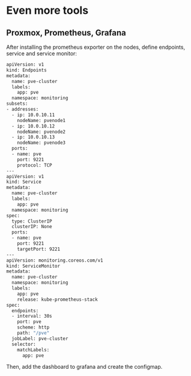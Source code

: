 # Even more tools

## Proxmox, Prometheus, Grafana

After installing the prometheus exporter on the nodes, define endpoints, service and service monitor:

```bash
apiVersion: v1
kind: Endpoints
metadata:
  name: pve-cluster
  labels:
    app: pve
  namespace: monitoring
subsets:
- addresses:
  - ip: 10.0.10.11
    nodeName: pvenode1
  - ip: 10.0.10.12
    nodeName: pvenode2
  - ip: 10.0.10.13
    nodeName: pvenode3
  ports:
  - name: pve
    port: 9221
    protocol: TCP
---
apiVersion: v1
kind: Service
metadata:
  name: pve-cluster
  labels:
    app: pve
  namespace: monitoring
spec:
  type: ClusterIP
  clusterIP: None
  ports:
  - name: pve
    port: 9221
    targetPort: 9221
---
apiVersion: monitoring.coreos.com/v1
kind: ServiceMonitor
metadata:
  name: pve-cluster
  namespace: monitoring
  labels:
    app: pve
    release: kube-prometheus-stack
spec:
  endpoints:
  - interval: 30s
    port: pve
    scheme: http
    path: "/pve"
  jobLabel: pve-cluster
  selector:
    matchLabels:
      app: pve
```

Then, add the dashboard to grafana and create the configmap.
